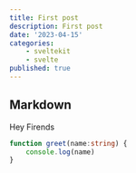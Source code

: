 ```yaml
---
title: First post
description: First post
date: '2023-04-15'
categories:
    - sveltekit
    - svelte
published: true
---
```



## Markdown

Hey Firends 

```ts
function greet(name:string) {
    console.log(name)
}
```